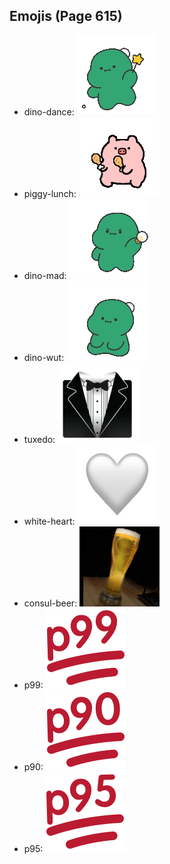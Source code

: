 
## Emojis (Page 615)

* dino-dance: ![dino-dance](output/dino-dance.gif)
* piggy-lunch: ![piggy-lunch](output/piggy-lunch.gif)
* dino-mad: ![dino-mad](output/dino-mad.gif)
* dino-wut: ![dino-wut](output/dino-wut.gif)
* tuxedo: ![tuxedo](output/tuxedo.png)
* white-heart: ![white-heart](output/white-heart.png)
* consul-beer: ![consul-beer](output/consul-beer.png)
* p99: ![p99](output/p99.png)
* p90: ![p90](output/p90.png)
* p95: ![p95](output/p95.png)

